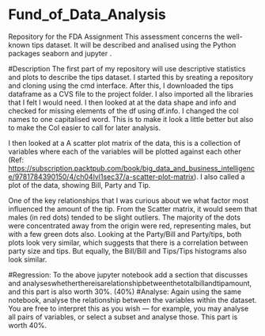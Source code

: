 # Fund_of_Data_Analysis
Repository for the FDA Assignment
This assessment concerns the well-known tips dataset. It will be described and analised using the Python packages seaborn and jupyter .  

#Description
The first part of my repository will use descriptive statistics and plots to describe the tips dataset. 
I started this by sreating a repository and cloning using the cmd interface. After this, I downloaded the tips dataframe as a CVS file to the project folder. I also imported all the libraries that I felt I would need. I then looked at at the data shape and info and checked for missing elements of the df using df.info. I changed the col names to one capitalised word. This is to make it look a little better but also to make the Col easier to call for later analysis. 

I then looked at a A scatter plot matrix of the data, this is a collection of variables where each of the variables will be plotted against each other (Ref: https://subscription.packtpub.com/book/big_data_and_business_intelligence/9781784390150/4/ch04lvl1sec37/a-scatter-plot-matrix).
I also called a plot of the data, showing Bill, Party and Tip.

One of the key relationships that I was curious about we what factor most influenced the amount of the tip. From the Scatter matrix, it would seem that males (in red dots) tended to be slight outliers. The majority of the dots were concentrated away from the origin were red, representing males, but with a few green dots also.
Looking at the Party/Bill and Party/tips, both plots look very similar, which suggests that there is a correlation between party size and tips. But equally, the Bill/Bill and Tips/Tips histograms also look similar. 



#Regression: To the above jupyter notebook add a section that discusses and analyseswhetherthereisarelationshipbetweenthetotalbillandtipamount, and this part is also worth 30%. (40%) 
#Analyse: Again using the same notebook, analyse the relationship between the variables within the dataset. You are free to interpret this as you wish — for example, you may analyse all pairs of variables, or select a subset and analyse those. This part is worth 40%.
